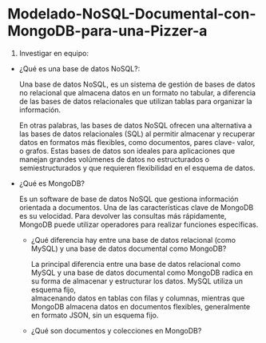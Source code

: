 # Modelado-NoSQL-Documental-con-MongoDB-para-una-Pizzer-a

1. Investigar en equipo:

- ¿Qué es una base de datos NoSQL?:

  Una base de datos NoSQL, es un sistema de gestión de bases de datos no relacional que almacena datos en un formato no tabular, a diferencia de las bases de datos relacionales que utilizan tablas para organizar   la información.
 
  En otras palabras, las bases de datos NoSQL ofrecen una alternativa a las bases de datos relacionales (SQL) al permitir almacenar y recuperar datos en formatos más flexibles, como documentos, pares
  clave- valor, o grafos. Estas bases de datos son ideales para aplicaciones que manejan grandes volúmenes de datos no estructurados o semiestructurados y que requieren flexibilidad en el esquema de datos. 

- ¿Qué es MongoDB?

  Es un software de base de datos NoSQL que gestiona información orientada a documentos. Una de las características clave de MongoDB es su velocidad. Para devolver las consultas más rápidamente, MongoDB puede      utilizar operadores para realizar funciones específicas.

  - ¿Qué diferencia hay entre una base de datos relacional (como MySQL) y una base de datos documental como MongoDB?

    La principal diferencia entre una base de datos relacional como MySQL y una base de datos documental como MongoDB radica en su forma de almacenar y estructurar los datos. MySQL utiliza un esquema fijo,      
    almacenando datos en tablas con filas y columnas, mientras que MongoDB almacena datos en documentos flexibles, generalmente en formato JSON, sin un esquema fijo.

  - ¿Qué son documentos y colecciones en MongoDB?
